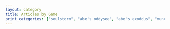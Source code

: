 ```yaml
---
layout: category
title: Articles by Game
print_categories: ["soulstorm", "abe's oddysee", "abe's exoddus", "munch's oddysee", "stranger's wrath", "new 'n' tasty"]
---
```

